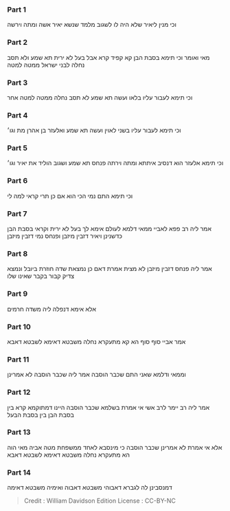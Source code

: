 
### Part 1
וכי מנין ליאיר שלא היה לו לשגוב מלמד שנשא יאיר אשה ומתה וירשה

### Part 2
מאי ואומר וכי תימא בסבת הבן קא קפיד קרא אבל בעל לא ירית תא שמע ולא תסב נחלה לבני ישראל ממטה למטה

### Part 3
וכי תימא לעבור עליו בלאו ועשה תא שמע לא תסב נחלה ממטה למטה אחר

### Part 4
וכי תימא לעבור עליו בשני לאוין ועשה תא שמע ואלעזר בן אהרן מת וגו׳

### Part 5
וכי תימא אלעזר הוא דנסיב איתתא ומתה וירתה פנחס תא שמע ושגוב הוליד את יאיר וגו׳

### Part 6
וכי תימא התם נמי הכי הוא אם כן תרי קראי למה לי

### Part 7
אמר ליה רב פפא לאביי ממאי דלמא לעולם אימא לך בעל לא ירית וקראי בסבת הבן כדשנינן ויאיר דזבין מיזבן ופנחס נמי דזבין מיזבן

### Part 8
אמר ליה פנחס דזבין מיזבן לא מצית אמרת דאם כן נמצאת שדה חוזרת ביובל ונמצא צדיק קבור בקבר שאינו שלו

### Part 9
אלא אימא דנפלה ליה משדה חרמים

### Part 10
אמר אביי סוף סוף הא קא מתעקרא נחלה משבטא דאימא לשבטא דאבא

### Part 11
וממאי ודלמא שאני התם שכבר הוסבה אמר ליה שכבר הוסבה לא אמרינן

### Part 12
אמר ליה רב יימר לרב אשי אי אמרת בשלמא שכבר הוסבה היינו דמתוקמא קרא בין בסבת הבן בין בסבת הבעל

### Part 13
אלא אי אמרת לא אמרינן שכבר הוסבה כי מינסבא לאחד ממשפחת מטה אביה מאי הוה הא מתעקרא נחלה משבטא דאימא לשבטא דאבא

### Part 14
דמנסבינן לה לגברא דאבוהי משבטא דאבוה ואימיה משבטא דאימה

>Credit : William Davidson Edition
>License : CC-BY-NC